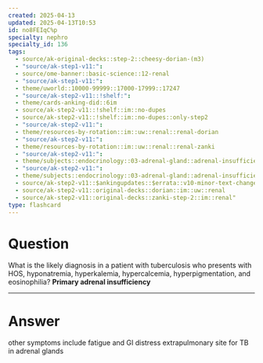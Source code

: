 ```yaml
---
created: 2025-04-13
updated: 2025-04-13T10:53
id: no8FEIqC%p
specialty: nephro
specialty_id: 136
tags:
  - source/ak-original-decks::step-2::cheesy-dorian-(m3)
  - "source/ak-step1-v11:": 
  - source/ome-banner::basic-science::12-renal
  - "source/ak-step1-v11:": 
  - theme/uworld::10000-99999::17000-17999::17247
  - "source/ak-step2-v11::!shelf:": 
  - theme/cards-anking-did::6im
  - source/ak-step2-v11::!shelf::im::no-dupes
  - source/ak-step2-v11::!shelf::im::no-dupes::only-step2
  - "source/ak-step2-v11:": 
  - theme/resources-by-rotation::im::uw::renal::renal-dorian
  - "source/ak-step2-v11:": 
  - theme/resources-by-rotation::im::uw::renal::renal-zanki
  - "source/ak-step2-v11:": 
  - theme/subjects::endocrinology::03-adrenal-gland::adrenal-insufficiency::primary-adrenal-insufficiency
  - "source/ak-step2-v11:": 
  - theme/subjects::endocrinology::03-adrenal-gland::adrenal-insufficiency::primary-adrenal-insufficiency::pathophysiology
  - source/ak-step2-v11::$ankingupdates::$errata::v10-minor-text-changes
  - source/ak-step2-v11::original-decks::dorian::im::uw::renal
  - source/ak-step2-v11::original-decks::zanki-step-2::im::renal"
type: flashcard
---
```


# Question
What is the likely diagnosis in a patient with tuberculosis who presents with HOS, hyponatremia, hyperkalemia, hypercalcemia, hyperpigmentation, and eosinophilia?    **Primary adrenal insufficiency**

---

# Answer
other symptoms include fatigue and GI distress extrapulmonary site for TB in adrenal glands